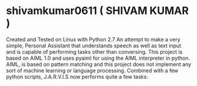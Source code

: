 # shivamkumar0611 \( SHIVAM KUMAR \)
Created and Tested on Linux with Python 2.7
An attempt to make a very simple, Personal Assistant that understands speech as well as text input and is capable of performing tasks other than conversing. This project is based on AIML 1.0 and uses pyaiml for using the AIML interpreter in python. AIML, is based on pattern matching and this project does not implement any sort of machine learning or language processing. Combined with a few python scripts, J.A.R.V.I.S now performs quite a few tasks:

